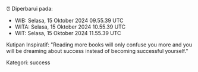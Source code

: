 ⏰ Diperbarui pada:
- WIB: Selasa, 15 Oktober 2024 09.55.39 UTC
- WITA: Selasa, 15 Oktober 2024 10.55.39 UTC
- WIT: Selasa, 15 Oktober 2024 11.55.39 UTC

Kutipan Inspiratif:
"Reading more books will only confuse you more and you will be dreaming about success instead of becoming successful yourself."


Kategori: success

